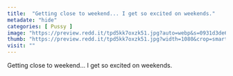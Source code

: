 ```yaml
---
title:  "Getting close to weekend... I get so excited on weekends."
metadate: "hide"
categories: [ Pussy ]
image: "https://preview.redd.it/tpd5kk7oxzk51.jpg?auto=webp&s=0931d3de6dbd568f2bb7d82f9ae3b73c21c0db85"
thumb: "https://preview.redd.it/tpd5kk7oxzk51.jpg?width=1080&crop=smart&auto=webp&s=64dd4ee38386a409ded6c9ff2e06c782402b3e21"
visit: ""
---
```

Getting close to weekend... I get so excited on weekends.
